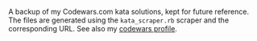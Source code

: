 A backup of my Codewars.com kata solutions, kept for future reference. The files are generated using the `kata_scraper.rb` scraper and the corresponding URL. See also my [codewars profile](https://www.codewars.com/users/lwg21).
